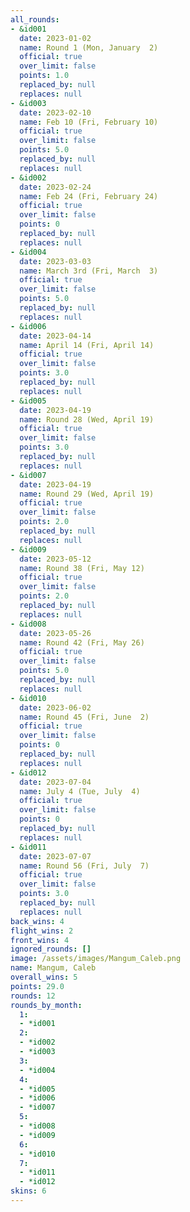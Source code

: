 ```yaml
---
all_rounds:
- &id001
  date: 2023-01-02
  name: Round 1 (Mon, January  2)
  official: true
  over_limit: false
  points: 1.0
  replaced_by: null
  replaces: null
- &id003
  date: 2023-02-10
  name: Feb 10 (Fri, February 10)
  official: true
  over_limit: false
  points: 5.0
  replaced_by: null
  replaces: null
- &id002
  date: 2023-02-24
  name: Feb 24 (Fri, February 24)
  official: true
  over_limit: false
  points: 0
  replaced_by: null
  replaces: null
- &id004
  date: 2023-03-03
  name: March 3rd (Fri, March  3)
  official: true
  over_limit: false
  points: 5.0
  replaced_by: null
  replaces: null
- &id006
  date: 2023-04-14
  name: April 14 (Fri, April 14)
  official: true
  over_limit: false
  points: 3.0
  replaced_by: null
  replaces: null
- &id005
  date: 2023-04-19
  name: Round 28 (Wed, April 19)
  official: true
  over_limit: false
  points: 3.0
  replaced_by: null
  replaces: null
- &id007
  date: 2023-04-19
  name: Round 29 (Wed, April 19)
  official: true
  over_limit: false
  points: 2.0
  replaced_by: null
  replaces: null
- &id009
  date: 2023-05-12
  name: Round 38 (Fri, May 12)
  official: true
  over_limit: false
  points: 2.0
  replaced_by: null
  replaces: null
- &id008
  date: 2023-05-26
  name: Round 42 (Fri, May 26)
  official: true
  over_limit: false
  points: 5.0
  replaced_by: null
  replaces: null
- &id010
  date: 2023-06-02
  name: Round 45 (Fri, June  2)
  official: true
  over_limit: false
  points: 0
  replaced_by: null
  replaces: null
- &id012
  date: 2023-07-04
  name: July 4 (Tue, July  4)
  official: true
  over_limit: false
  points: 0
  replaced_by: null
  replaces: null
- &id011
  date: 2023-07-07
  name: Round 56 (Fri, July  7)
  official: true
  over_limit: false
  points: 3.0
  replaced_by: null
  replaces: null
back_wins: 4
flight_wins: 2
front_wins: 4
ignored_rounds: []
image: /assets/images/Mangum_Caleb.png
name: Mangum, Caleb
overall_wins: 5
points: 29.0
rounds: 12
rounds_by_month:
  1:
  - *id001
  2:
  - *id002
  - *id003
  3:
  - *id004
  4:
  - *id005
  - *id006
  - *id007
  5:
  - *id008
  - *id009
  6:
  - *id010
  7:
  - *id011
  - *id012
skins: 6
---
```

